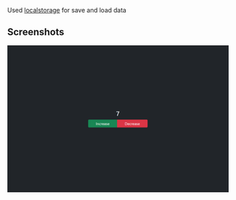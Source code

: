 Used [localstorage](https://developer.mozilla.org/en-US/docs/Web/API/Window/localStorage) for save and load data

## Screenshots
![counter](./screenshots/counter.png)
